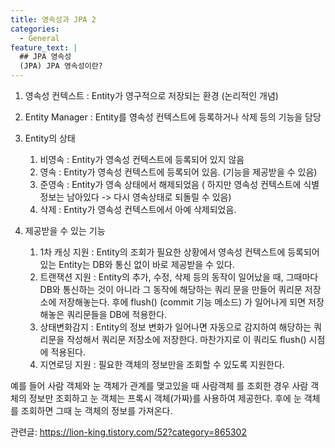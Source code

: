 ```yaml
---
title: 영속성과 JPA 2
categories:
  - General
feature_text: |
  ## JPA 영속성
  (JPA) JPA 영속성이란?
---
```


1. 영속성 컨텍스트 : Entity가 영구적으로 저장되는 환경 (논리적인 개념)
2. Entity Manager : Entity를 영속성 컨텍스트에 등록하거나 삭제 등의 기능을 담당
3. Entity의 상태

   1. 비영속 : Entity가 영속성 컨텍스트에 등록되어 있지 않음
   2. 영속 : Entity가 영속성 컨텍스트에 등록되어 있음. (기능을 제공받을 수 있음)
   3. 준영속 : Entity가 영속 상태에서 해제되었음 ( 하지만 영속성 컨텍스트에 식별정보는 남아있다 -> 다시 영속상태로 되돌릴 수 있음)
   4. 삭제 : Entity가 영속성 컨텍스트에서 아예 삭제되었음.

4. 제공받을 수 있는 기능
   1. 1차 캐싱 지원 : Entity의 조회가 필요한 상황에서 영속성 컨텍스트에 등록되어있는 Entity는 DB와 통신 없이 바로 제공받을 수 있다.
   2. 트랜잭션 지원 : Entity의 추가, 수정, 삭제 등의 동작이 일어났을 때, 그때마다 DB와 통신하는 것이 아니라 그 동작에 해당하는 쿼리 문을 만들어 쿼리문 저장소에 저장해놓는다. 후에 flush() (commit 기능 메소드) 가 일어나게 되면 저장해놓은 쿼리문들을 DB에 적용한다.
   3. 상태변화감지 : Entity의 정보 변화가 일어나면 자동으로 감지하여 해당하는 쿼리문을 작성해서 쿼리문 저장소에 저장한다. 마찬가지로 이 쿼리도 flush() 시점에 적용된다.
   4. 지연로딩 지원 : 필요한 객체의 정보만을 조회할 수 있도록 지원한다.

예를 들어 사람 객체와 눈 객체가 관계를 맺고있을 때 사람객체 를 조회한 경우 사람 객체의 정보만 조회하고 눈 객체는 프록시 객체(가짜)를 사용하여 제공한다. 후에 눈 객체를 조회하면 그때 눈 객체의 정보를 가져온다.

관련글: https://lion-king.tistory.com/52?category=865302
